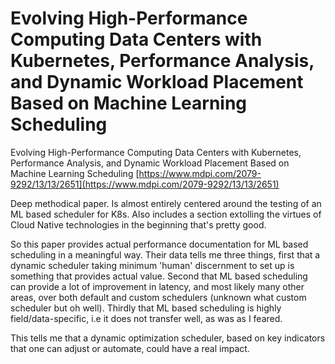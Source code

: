 # Evolving High-Performance Computing Data Centers with Kubernetes, Performance Analysis, and Dynamic Workload Placement Based on Machine Learning Scheduling
Evolving High-Performance Computing Data Centers with Kubernetes, Performance Analysis, and Dynamic Workload Placement Based on Machine Learning Scheduling [https://www.mdpi.com/2079-9292/13/13/2651](https://www.mdpi.com/2079-9292/13/13/2651)

Deep methodical paper. Is almost entirely centered around the testing of an ML based scheduler for K8s. Also includes a section extolling the virtues of Cloud Native technologies in the beginning that's pretty good.

So this paper provides actual performance documentation for ML based scheduling in a meaningful way. Their data tells me three things, first that a dynamic scheduler taking minimum 'human' discernment to set up is something that provides actual value. Second that ML based scheduling can provide a lot of improvement in latency, and most likely many other areas, over both default and custom schedulers (unknown what custom scheduler but oh well). Thirdly that ML based scheduling is highly field/data-specific, i.e it does not transfer well, as was as I feared. 

This tells me that a dynamic optimization scheduler, based on key indicators that one can adjust or automate, could have a real impact.
